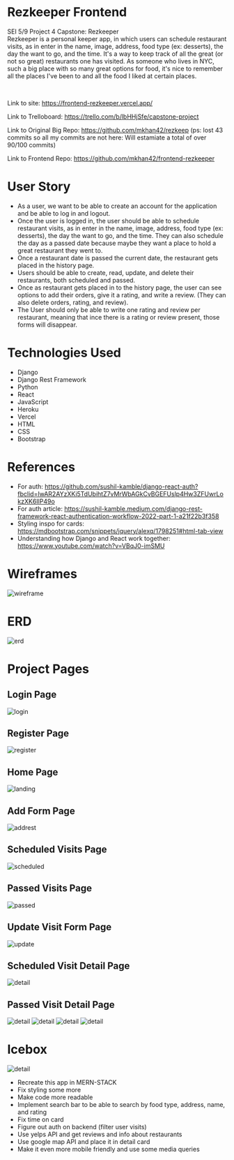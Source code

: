 # Rezkeeper Frontend
SEI 5/9 Project 4 Capstone: Rezkeeper  </br>
Rezkeeper is a personal keeper app, in which users can schedule restaurant visits, as in enter in the name, image, address, food type (ex: desserts), the day the want to go, and the time. It's a way to keep track of all the great (or not so great) restaurants one has visited. As someone who lives in NYC, such a big place with so many great options for food, it's nice to remember all the places I've been to and all the food I liked at certain places.

</br>

Link to site: https://frontend-rezkeeper.vercel.app/

Link to Trelloboard: https://trello.com/b/lbHHjSfe/capstone-project

Link to Original Big Repo: https://github.com/mkhan42/rezkeep (ps: lost 43 commits so all my commits are not here: Will estamiate a total of over 90/100 commits)

Link to Frontend Repo: https://github.com/mkhan42/frontend-rezkeeper

# User Story
- As a user, we want to be able to create an account for the application and be able to log in and logout.
- Once the user is logged in, the user should be able to schedule restaurant visits, as in enter in the name, image, address, food type (ex: desserts), the day the want to go, and the time. They can also schedule the day as a passed date because maybe they want a place to hold a great restaurant they went to.
- Once a restaurant date is passed the current date, the restaurant gets placed in the history page.
- Users should be able to create, read, update, and delete their restaurants, both scheduled and passed.
- Once as restaurant gets placed in to the history page, the user can see options to add their orders, give it a rating, and write a review. (They can also delete orders, rating, and review).
- The User should only be able to write one rating and review per restaurant, meaning that ince there is a rating or review present, those forms will disappear.

# Technologies Used
- Django
- Django Rest Framework
- Python
- React
- JavaScript
- Heroku
- Vercel
- HTML
- CSS
- Bootstrap

# References
- For auth: https://github.com/sushil-kamble/django-react-auth?fbclid=IwAR2AYzXKi5TdUbihtZ7vMrWbAGkCvBGEFUslp4Hw3ZFUwrLokzXK6IlP49o
- For auth article: https://sushil-kamble.medium.com/django-rest-framework-react-authentication-workflow-2022-part-1-a21f22b3f358
- Styling inspo for cards: https://mdbootstrap.com/snippets/jquery/alexq/1798251#html-tab-view
- Understanding how Django and React work together: https://www.youtube.com/watch?v=VBqJ0-imSMU

# Wireframes
![wireframe](./images/Wirefram4.jpg)

# ERD
![erd](./images/ERD4.jpg)

# Project Pages

## Login Page 
![login](./images/login.png)

## Register Page
![register](./images/register.png)

## Home Page
![landing](./images/landing.png)

## Add Form Page
![addrest](./images/addrest.png)

## Scheduled Visits Page
![scheduled](./images/scheduled.png)

## Passed Visits Page
![passed](./images/passed.png)

## Update Visit Form Page
![update](./images/updatevisit.png)

## Scheduled Visit Detail Page
![detail](./images/scheduleddetail.png)

## Passed Visit Detail Page
![detail](./images/passed1.png)
![detail](./images/passed2.png)
![detail](./images/passed3.png)
![detail](./images/passed4.png)

# Icebox
![detail](./images/trelloboard.png)
- Recreate this app in MERN-STACK
- Fix styling some more
- Make code more readable
- Implement search bar to be able to search by food type, address, name, and rating
- Fix time on card
- Figure out auth on backend (filter user visits)
- Use yelps API and get reviews and info about restaurants
- Use google map API and place it in detail card
- Make it even more mobile friendly and use some media queries